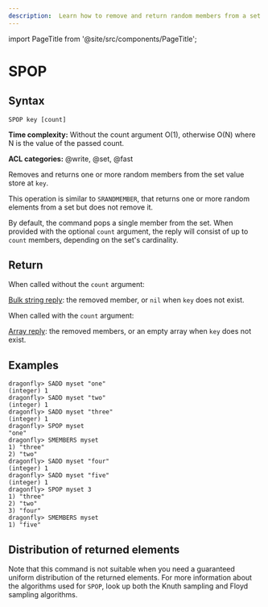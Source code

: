 ```yaml
---
description:  Learn how to remove and return random members from a set with Redis SPOP command.
---
```


import PageTitle from '@site/src/components/PageTitle';

# SPOP

<PageTitle title="Redis SPOP Command (Documentation) | Dragonfly" />

## Syntax

    SPOP key [count]

**Time complexity:** Without the count argument O(1), otherwise O(N) where N is the value of the passed count.

**ACL categories:** @write, @set, @fast

Removes and returns one or more random members from the set value store at `key`.

This operation is similar to `SRANDMEMBER`, that returns one or more random elements from a set but does not remove it.

By default, the command pops a single member from the set. When provided with
the optional `count` argument, the reply will consist of up to `count` members,
depending on the set's cardinality.

## Return

When called without the `count` argument:

[Bulk string reply](https://redis.io/docs/reference/protocol-spec/#bulk-strings): the removed member, or `nil` when `key` does not exist.

When called with the `count` argument:

[Array reply](https://redis.io/docs/reference/protocol-spec/#arrays): the removed members, or an empty array when `key` does not exist.

## Examples

```shell
dragonfly> SADD myset "one"
(integer) 1
dragonfly> SADD myset "two"
(integer) 1
dragonfly> SADD myset "three"
(integer) 1
dragonfly> SPOP myset
"one"
dragonfly> SMEMBERS myset
1) "three"
2) "two"
dragonfly> SADD myset "four"
(integer) 1
dragonfly> SADD myset "five"
(integer) 1
dragonfly> SPOP myset 3
1) "three"
2) "two"
3) "four"
dragonfly> SMEMBERS myset
1) "five"
```
## Distribution of returned elements

Note that this command is not suitable when you need a guaranteed uniform distribution of the returned elements. For more information about the algorithms used for `SPOP`, look up both the Knuth sampling and Floyd sampling algorithms.
